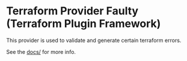 # Terraform Provider Faulty (Terraform Plugin Framework)

This provider is used to validate and generate certain terraform errors.

See the [docs/](docs/) for more info.

